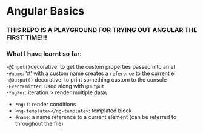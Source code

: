 # Angular Basics

### THIS REPO IS A PLAYGROUND FOR TRYING OUT ANGULAR THE FIRST TIME!!!
### What I have learnt so far:
-`@Input()`decorative: to get the custom properties passed into an el\
-`#name`: '#' with a custom name creates a `reference` to the current el\
-`@Output()` decorative: to print something custom to the console\
-`EventEmitter`: used along with `@Output`\
-`*ngFor`: iteration > render multiple data\
- `*ngIf`: render conditions
- `<ng-template></ng-template>`: templated block 
- `#name`: a name reference to a current element (can be referred to throughout the file)
